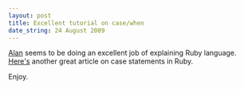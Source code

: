 ```yaml
--- 
layout: post
title: Excellent tutorial on case/when
date_string: 24 August 2009
---
```

<a href="http://www.skorks.com">Alan</a> seems to be doing an excellent job of explaining Ruby language. <a href="http://www.skorks.com/2009/08/how-a-ruby-case-statement-works-and-what-you-can-do-with-it/">Here's</a> another great article on case statements in Ruby. 

Enjoy.
